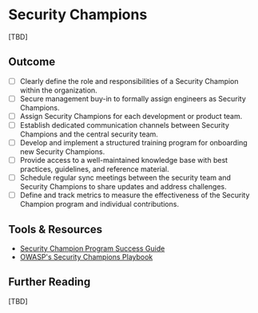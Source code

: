 # Security Champions

[TBD]

## Outcome

- [ ] Clearly define the role and responsibilities of a Security Champion within the organization.
- [ ] Secure management buy-in to formally assign engineers as Security Champions.
- [ ] Assign Security Champions for each development or product team.
- [ ] Establish dedicated communication channels between Security Champions and the central security team.
- [ ] Develop and implement a structured training program for onboarding new Security Champions.
- [ ] Provide access to a well-maintained knowledge base with best practices, guidelines, and reference material.
- [ ] Schedule regular sync meetings between the security team and Security Champions to share updates and address challenges.
- [ ] Define and track metrics to measure the effectiveness of the Security Champion program and individual contributions.

## Tools & Resources

- [Security Champion Program Success Guide](https://securitychampionsuccessguide.org/)
- [OWASP's Security Champions Playbook](https://github.com/c0rdis/security-champions-playbook)

## Further Reading

[TBD]
